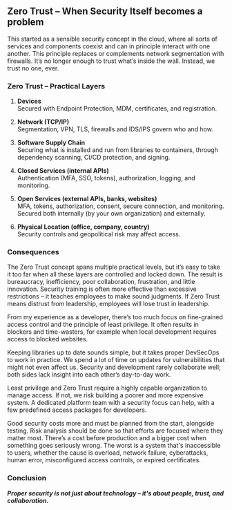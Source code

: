 ## Zero Trust – When Security Itself becomes a problem

This started as a sensible security concept in the cloud,
where all sorts of services and components coexist and can in principle interact with one another.
This principle replaces or complements network segmentation with firewalls.
It’s no longer enough to trust what’s inside the wall. Instead, we trust no one, ever.

### Zero Trust – Practical Layers

1. **Devices**  
   Secured with Endpoint Protection, MDM, certificates, and registration.

2. **Network (TCP/IP)**  
   Segmentation, VPN, TLS, firewalls and IDS/IPS govern who and how.

3. **Software Supply Chain**  
   Securing what is installed and run from libraries to containers, through dependency scanning, CI/CD protection, and signing.

4. **Closed Services (internal APIs)**  
   Authentication (MFA, SSO, tokens), authorization, logging, and monitoring.

5. **Open Services (external APIs, banks, websites)**  
   MFA, tokens, authorization, consent, secure connection, and monitoring.  
   Secured both internally (by your own organization) and externally.

6. **Physical Location (office, company, country)**  
   Security controls and geopolitical risk may affect access.

### Consequences

The Zero Trust concept spans multiple practical levels,
but it’s easy to take it too far when all these layers are controlled and locked down.
The result is bureaucracy, inefficiency, poor collaboration, frustration, and little innovation.
Security training is often more effective than excessive restrictions – it teaches employees to make sound judgments.
If Zero Trust means distrust from leadership, employees will lose trust in leadership.  

From my experience as a developer, there’s too much focus on fine-grained access control and the principle of least privilege.
It often results in blockers and time-wasters, for example when local development requires access to blocked websites.  

Keeping libraries up to date sounds simple, but it takes proper DevSecOps to work in practice.
We spend a lot of time on updates for vulnerabilities that might not even affect us.
Security and development rarely collaborate well; both sides lack insight into each other’s day-to-day work.  

Least privilege and Zero Trust require a highly capable organization to manage access.
If not, we risk building a poorer and more expensive system.
A dedicated platform team with a security focus can help, with a few predefined access packages for developers.  

Good security costs more and must be planned from the start, alongside testing.
Risk analysis should be done so that efforts are focused where they matter most.
There’s a cost before production and a bigger cost when something goes seriously wrong.
The worst is a system that's inaccessible to users,
whether the cause is overload, network failure, cyberattacks, human error, misconfigured access controls, or expired certificates.  

### Conclusion

***Proper security is not just about technology – it's about people, trust, and collaboration.***


